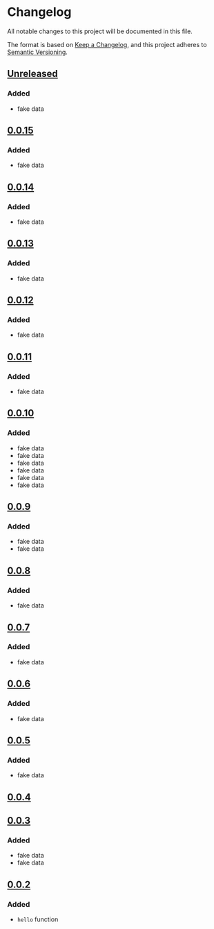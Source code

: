 # Changelog

All notable changes to this project will be documented in this file.

The format is based on [Keep a Changelog](https://keepachangelog.com/en/1.0.0/),
and this project adheres to [Semantic Versioning](https://semver.org/spec/v2.0.0.html).

## [Unreleased]

### Added

-   fake data

## [0.0.15]

### Added

-   fake data

## [0.0.14]

### Added

-   fake data

## [0.0.13]

### Added

-   fake data

## [0.0.12]

### Added

-   fake data

## [0.0.11]

### Added

-   fake data

## [0.0.10]

### Added

-   fake data
-   fake data
-   fake data
-   fake data
-   fake data
-   fake data

## [0.0.9]

### Added

-   fake data
-   fake data

## [0.0.8]

### Added

-   fake data

## [0.0.7]

### Added

-   fake data

## [0.0.6]

### Added

-   fake data

## [0.0.5]

### Added

-   fake data

## [0.0.4]

## [0.0.3]

### Added

-   fake data
-   fake data

## [0.0.2]

### Added

-   `hello` function

[Unreleased]: https://github.com/iadvize/hello-world-javascript-library/compare/v0.0.15...HEAD

[0.0.15]: https://github.com/iadvize/hello-world-javascript-library/compare/v0.0.14...v0.0.15

[0.0.14]: https://github.com/iadvize/hello-world-javascript-library/compare/v0.0.13...v0.0.14

[0.0.13]: https://github.com/iadvize/hello-world-javascript-library/compare/v0.0.12...v0.0.13

[0.0.12]: https://github.com/iadvize/hello-world-javascript-library/compare/v0.0.11...v0.0.12

[0.0.11]: https://github.com/iadvize/hello-world-javascript-library/compare/v0.0.10...v0.0.11

[0.0.10]: https://github.com/iadvize/hello-world-javascript-library/compare/v0.0.9...v0.0.10

[0.0.9]: https://github.com/iadvize/hello-world-javascript-library/compare/v0.0.8...v0.0.9

[0.0.8]: https://github.com/iadvize/hello-world-javascript-library/compare/v0.0.7...v0.0.8

[0.0.7]: https://github.com/iadvize/hello-world-javascript-library/compare/v0.0.6...v0.0.7

[0.0.6]: https://github.com/iadvize/hello-world-javascript-library/compare/v0.0.5...v0.0.6

[0.0.5]: https://github.com/iadvize/hello-world-javascript-library/compare/v0.0.4...v0.0.5

[0.0.4]: https://github.com/iadvize/hello-world-javascript-library/compare/v0.0.3...v0.0.4

[0.0.3]: https://github.com/iadvize/hello-world-javascript-library/compare/v0.0.2...v0.0.3

[0.0.2]: https://github.com/iadvize/hello-world-javascript-library/compare/v0.0.1...v0.0.2
